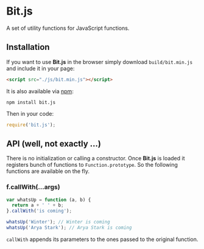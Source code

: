 # Bit.js

A set of utility functions for JavaScript functions.

## Installation

If you want to use **Bit.js** in the browser simply download `build/bit.min.js` and include it in your page:

```html
<script src="./js/bit.min.js"></script>
```

It is also available via [npm](https://www.npmjs.com/package/bit.js):

```
npm install bit.js
```

Then in your code:
```js
require('bit.js');
```

## API (well, not exactly ...)

There is no initialization or calling a constructor. Once **Bit.js** is loaded it registers bunch of functions to `Function.prototype`. So the following functions are available on the fly.

### f.callWith(...args)

```js
var whatsUp = function (a, b) {
  return a + ' ' + b;
}.callWith('is coming');

whatsUp('Winter'); // Winter is coming
whatsUp('Arya Stark'); // Arya Stark is coming
```

`callWith` appends its parameters to the ones passed to the original function.
